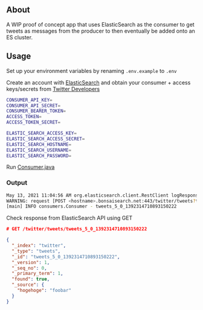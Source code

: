 ## About

A WIP proof of concept app that uses ElasticSearch as the consumer to get tweets as messages from the producer to then eventually be added onto an ES cluster. 

## Usage

Set up your environment variables by renaming `.env.example` to `.env`

Create an account with [ElasticSearch](https://www.elastic.co/) and obtain your consumer + access keys/secrets from [Twitter Developers](https://developer.twitter.com/)

```bash
CONSUMER_API_KEY=
CONSUMER_API_SECRET=
CONSUMER_BEARER_TOKEN=
ACCESS_TOKEN=
ACCESS_TOKEN_SECRET=

ELASTIC_SEARCH_ACCESS_KEY=
ELASTIC_SEARCH_ACCESS_SECRET=
ELASTIC_SEARCH_HOSTNAME=
ELASTIC_SEARCH_USERNAME=
ELASTIC_SEARCH_PASSWORD=
```

Run [Consumer.java](./src/main/java/consumers/Consumer.java)

### Output
```bash
May 13, 2021 11:04:56 AM org.elasticsearch.client.RestClient logResponse
WARNING: request [POST <hostname>.bonsaisearch.net:443/twitter/tweets?timeout=1m] returned 1 warnings: [299 Elasticsearch-7.10.2-747e1cc71def077253878a59143c1f785afa92b9 "[types removal] Specifying types in document index requests is deprecated, use the typeless endpoints instead (/{index}/_doc/{id}, /{index}/_doc, or /{index}/_create/{id})."]
[main] INFO consumers.Consumer - tweets_5_0_1392314710893150222
```

Check response from ElasticSearch API using GET

```json
# GET /twitter/tweets/tweets_5_0_1392314710893150222

{
  "_index": "twitter",
  "_type": "tweets",
  "_id": "tweets_5_0_1392314710893150222",
  "_version": 1,
  "_seq_no": 0,
  "_primary_term": 1,
  "found": true,
  "_source": {
    "hogehoge": "foobar"
  }
}
```